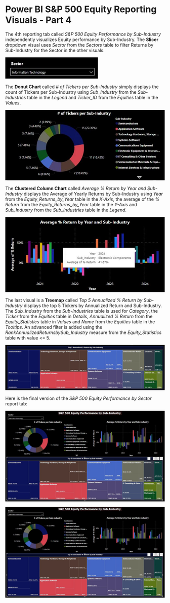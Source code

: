 # Power BI S&P 500 Equity Reporting Visuals - Part 4

The 4th reporting tab called *S&P 500 Equity Performance by Sub-Industry* independently visualizes Equity performance by Sub-Industry. The **Slicer** dropdown visual uses *Sector* from the *Sectors* table to filter Returns by Sub-Industry for the Sector in the other visuals.

![Power_BI_Sector_Sub_Industry_Slicer.jpg](https://github.com/danvuk567/SP500-Stock-Analysis/blob/main/images/Power_BI_Sector_Sub_Industry_Slicer.jpg?raw=true)

The **Donut Chart** called *# of Tickers per Sub-Industry* simply displays the count of Tickers per Sub-Industry using *Sub_Industry* from the *Sub-Industries* table in the *Legend* and *Ticker_ID* from the *Equities* table in the *Values*.

![Power_BI_Sub_Industry_Ticker_Count_Donut_Chart.jpg](https://github.com/danvuk567/SP500-Stock-Analysis/blob/main/images/Power_BI_Sub_Industry_Ticker_Count_Donut_Chart.jpg?raw=true)

The **Clustered Column Chart** called *Average % Return by Year and Sub-Industry* displays the Average of Yearly Returns by Sub-Industry using *Year* from the *Equity_Returns_by_Year* table in the *X-Axis*, the average of the *% Return* from the *Equity_Returns_by_Year* table in the *Y-Axis* and *Sub_Industry* from the *Sub_Industries* table in the *Legend*.

![Power_BI_Sub_Industry_Year_Return_Column_Chart.jpg](https://github.com/danvuk567/SP500-Stock-Analysis/blob/main/images/Power_BI_Sub_Industry_Year_Return_Column_Chart.jpg?raw=true)

The last visual is a **Treemap** called *Top 5 Annualized % Return by Sub-Industry* displays the top 5 Tickers by Annualized Return and Sub-Industry. The *Sub_Industry* from the *Sub-Industries* table is used for *Category*, the *Ticker* from the *Equities* table in *Details*, *Annualized % Return* from the *Equity_Statistics* table in *Values* and *Name* from the *Equities* table in the *Tooltips*. An advanced filter is added using the *RankAnnualizedReturnsbySub_Industry* measure from the *Equity_Statistics* table with value <= 5.

![Power_BI_Sub_Industry_Treemap.jpg](https://github.com/danvuk567/SP500-Stock-Analysis/blob/main/images/Power_BI_Sub_Industry_Treemap.jpg?raw=true)

Here is the final version of the *S&P 500 Equity Performance by Sector* report tab:

![Power_BI_Equity_Report_4th_tab.jpg](https://github.com/danvuk567/SP500-Stock-Analysis/blob/main/images/Power_BI_Equity_Report_4th_tab.jpg?raw=true)

![Power_BI_Equity_Report_4th_tab.jpg](https://github.com/danvuk567/SP500-Stock-Analysis/blob/main/images/Power_BI_Equity_Report_4th_tab.jpg?raw=true)
